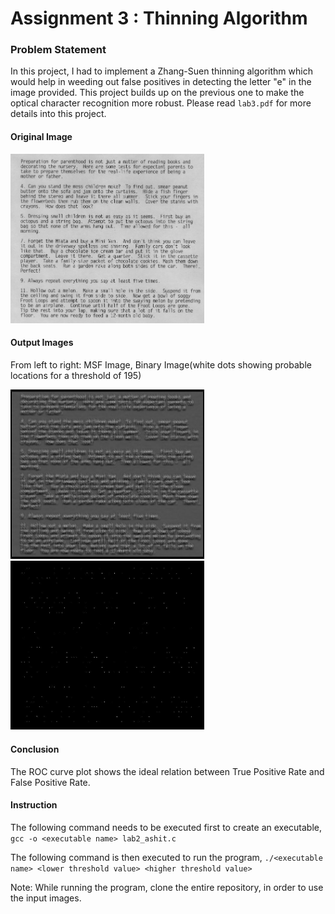 # Assignment 3 : Thinning Algorithm

### Problem Statement
In this project, I had to implement a Zhang-Suen thinning algorithm which would help in weeding out false positives in detecting the letter "e" in the image provided. This project builds up on the previous one to make the optical character recognition more robust. Please read `lab3.pdf` for more details into this project.

#### Original Image
<p float="left">
  <img src="https://github.com/ashit8450/ECE6310-Introduction-to-Computer-Vision/blob/master/Lab2-%20Optical%20Character%20Recognition/images/parenthood.jpg" width="310" />
</p>

#### Output Images
From left to right: MSF Image, Binary Image(white dots showing probable locations for a threshold of 195)
<p float="left">
  <img src="https://github.com/ashit8450/ECE6310-Introduction-to-Computer-Vision/blob/master/Lab2-%20Optical%20Character%20Recognition/images/parenthood_msf.jpg" width="310" />
  <img src="https://github.com/ashit8450/ECE6310-Introduction-to-Computer-Vision/blob/master/Lab2-%20Optical%20Character%20Recognition/images/parenthood_binary.jpg" width="310" />
</p>

#### Conclusion
The ROC curve plot shows the ideal relation between True Positive Rate and False Positive Rate.

#### Instruction
The following command needs to be executed first to create an executable,
`gcc -o <executable name> lab2_ashit.c`

The following command is then executed to run the program,
`./<executable name> <lower threshold value> <higher threshold value>`

Note: While running the program, clone the entire repository, in order to use the input images.

 

